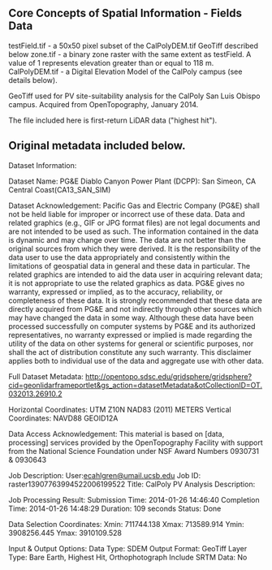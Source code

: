 Core Concepts of Spatial Information - Fields Data
----------------------
testField.tif - a 50x50 pixel subset of the CalPolyDEM.tif GeoTiff described below
zone.tif - a binary zone raster with the same extent as testField. A value of 1 represents elevation greater than or equal to 118 m.
CalPolyDEM.tif - a Digital Elevation Model of the CalPoly campus (see details below).

GeoTiff used for PV site-suitability analysis for the CalPoly San Luis Obispo campus. Acquired from OpenTopography, January 2014.

The file included here is first-return LiDAR data ("highest hit").

Original metadata included below.
----------------------

Dataset Information:

Dataset Name: PG&E Diablo Canyon Power Plant (DCPP): San Simeon, CA Central Coast(CA13_SAN_SIM)

Dataset Acknowledgement: 
Pacific Gas and Electric Company (PG&E) shall not be held liable for improper or incorrect use of these data. Data and related graphics (e.g., GIF or JPG format files) are not legal documents and are not intended to be used as such. The information contained in the data is dynamic and may change over time. The data are not better than the original sources from which they were derived. It is the responsibility of the data user to use the data appropriately and consistently within the limitations of geospatial data in general and these data in particular. The related graphics are intended to aid the data user in acquiring relevant data; it is not appropriate to use the related graphics as data. PG&E gives no warranty, expressed or implied, as to the accuracy, reliability, or completeness of these data. It is strongly recommended that these data are directly acquired from PG&E and not indirectly through other sources which may have changed the data in some way. Although these data have been processed successfully on computer systems by PG&E and its authorized representatives, no warranty expressed or implied is made regarding the utility of the data on other systems for general or scientific purposes, nor shall the act of distribution constitute any such warranty. This disclaimer applies both to individual use of the data and aggregate use with other data.

Full Dataset Metadata: http://opentopo.sdsc.edu/gridsphere/gridsphere?cid=geonlidarframeportlet&gs_action=datasetMetadata&otCollectionID=OT.032013.26910.2

Horizontal Coordinates: UTM Z10N NAD83 (2011) METERS
Vertical Coordinates: NAVD88 GEOID12A

Data Access Acknowledgement: This material is based on [data, processing] services provided by the OpenTopography Facility with support from the National Science Foundation under NSF Award Numbers 0930731 & 0930643

Job Description:
	User:ecahlgren@umail.ucsb.edu
	Job ID: raster13907763994522006199522
	Title: CalPoly PV Analysis
	Description:

Job Processing Result:
	Submission Time: 2014-01-26 14:46:40
	Completion Time: 2014-01-26 14:48:29
	Duration: 109 seconds
	Status: Done

Data Selection Coordinates: 
	Xmin: 711744.138
	Xmax: 713589.914
	Ymin: 3908256.445
	Ymax: 3910109.528

Input & Output Options: 
	Data Type: SDEM
	Output Format: GeoTiff
	Layer Type: Bare Earth, Highest Hit, Orthophotograph
	Include SRTM Data: No